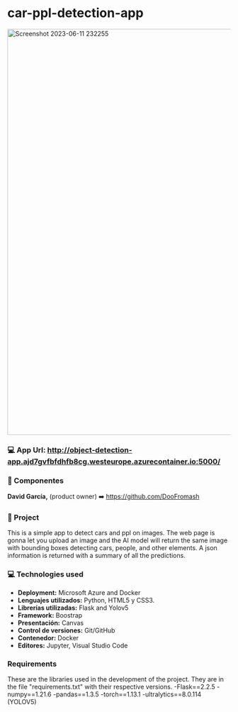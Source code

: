 # car-ppl-detection-app 

<img width="915" alt="Screenshot 2023-06-11 232255" src="https://github.com/DooFromash/car-ppl-detection-app/assets/109512836/4a2f15ae-f9dd-45b0-9fbe-7a083afde19e">


### :computer: App Url: http://object-detection-app.ajd7gvfbfdhfb8cg.westeurope.azurecontainer.io:5000/

### :busts_in_silhouette: Componentes
<b>David García,</b> (product owner) :arrow_right: https://github.com/DooFromash 


### :notebook: Project 
This is a simple app to detect cars and ppl on images. The web page is gonna let you upload an image and the AI model will return the same image with bounding boxes detecting cars, people, and other elements. A json information is returned with a summary of all the predictions.

### :computer: Technologies used
- <b>Deployment:</b> Microsoft Azure and Docker
- <b>Lenguajes utilizados:</b> Python, HTML5 y CSS3.
- <b>Librerías utilizadas:</b> Flask and Yolov5
- <b>Framework:</b> Boostrap
- <b>Presentación:</b> Canvas
- <b>Control de versiones:</b> Git/GitHub
- <b>Contenedor:</b> Docker
- <b>Editores:</b> Jupyter, Visual Studio Code

### Requirements
These are the libraries used in the development of the project. They are in the file "requirements.txt" with their respective versions.
-Flask==2.2.5
-numpy==1.21.6
-pandas==1.3.5
-torch==1.13.1
-ultralytics==8.0.114 (YOLOV5)
